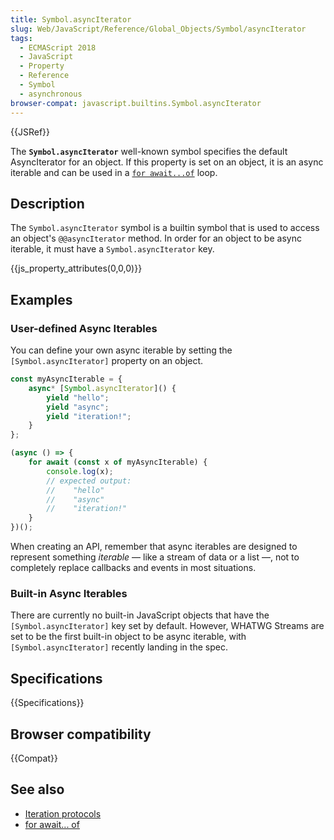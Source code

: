```yaml
---
title: Symbol.asyncIterator
slug: Web/JavaScript/Reference/Global_Objects/Symbol/asyncIterator
tags:
  - ECMAScript 2018
  - JavaScript
  - Property
  - Reference
  - Symbol
  - asynchronous
browser-compat: javascript.builtins.Symbol.asyncIterator
---
```

{{JSRef}}

The **`Symbol.asyncIterator`** well-known symbol specifies the default
AsyncIterator for an object. If this property is set on an object, it is an
async iterable and can be used in
a [`for await...of`](/en-US/docs/Web/JavaScript/Reference/Statements/for-await...of) loop.

## Description

The `Symbol.asyncIterator` symbol is a builtin symbol that is used to access an
object's `@@asyncIterator` method. In order for an object to be async iterable,
it must have a `Symbol.asyncIterator` key.

{{js_property_attributes(0,0,0)}}

## Examples

### User-defined Async Iterables

You can define your own async iterable by setting the `[Symbol.asyncIterator]`
property on an object.

```js
const myAsyncIterable = {
    async* [Symbol.asyncIterator]() {
        yield "hello";
        yield "async";
        yield "iteration!";
    }
};

(async () => {
    for await (const x of myAsyncIterable) {
        console.log(x);
        // expected output:
        //    "hello"
        //    "async"
        //    "iteration!"
    }
})();
```

When creating an API, remember that async iterables are designed to represent
something _iterable_ — like a stream of data or a list —, not to completely
replace callbacks and events in most situations.

### Built-in Async Iterables

There are currently no built-in JavaScript objects that have the
`[Symbol.asyncIterator]` key set by default. However, WHATWG Streams are set to
be the first built-in object to be async iterable, with `[Symbol.asyncIterator]`
recently landing in the spec.

## Specifications

{{Specifications}}

## Browser compatibility

{{Compat}}

## See also

- [Iteration protocols](/en-US/docs/Web/JavaScript/Reference/Iteration_protocols)
- [for await... of](/en-US/docs/Web/JavaScript/Reference/Statements/for-await...of)
